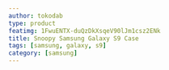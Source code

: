 ```yaml
---
author: tokodab
type: product
featimg: 1FwuENTX-duQzDkXsqeV90lJm1csz2ENk
title: Snoopy Samsung Galaxy S9 Case
tags: [samsung, galaxy, s9]
category: [samsung]
---
```


